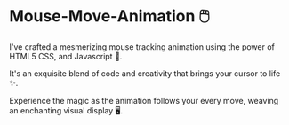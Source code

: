 # Mouse-Move-Animation 🖱️

I've crafted a mesmerizing mouse tracking animation using the power of HTML5 CSS, and Javascript 📡.

It's an exquisite blend of code and creativity that brings your cursor to life ✨.

Experience the magic as the animation follows your every move, weaving an enchanting visual display 🖥️.
